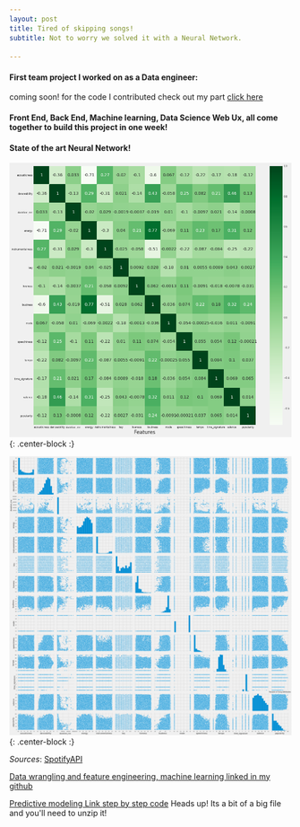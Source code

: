 ```yaml
---
layout: post
title: Tired of skipping songs!
subtitle: Not to worry we solved it with a Neural Network.

---
```




#### First team project I worked on as a Data engineer:
coming soon! for the code I contributed check out my part [click here](https://github.com/MehdiKhiatiDS/DS_2)

#### Front End, Back End, Machine learning, Data Science Web Ux, all come together to build this project in one week!
 

 #### State of the art Neural Network!

![Crepe](/img/spotify_subplot_features.png){: .center-block :}

![Crepe](/img/spotify_pairplot_song_attributes.png){: .center-block :}



_Sources_: [SpotifyAPI](https://developer.spotify.com)



[Data wrangling and feature engineering, machine learning linked in my github](https://github.com/MehdiKhiatiDS/DS_2)

[Predictive modeling Link step by step code](https://github.com/MehdiKhiatiDS/DS_2)
Heads up! Its a bit of a big file and you'll need to unzip it!




